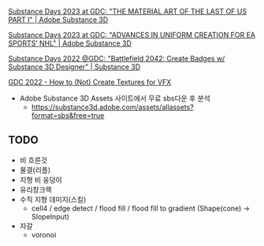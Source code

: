 [Substance Days 2023 at GDC: "THE MATERIAL ART OF THE LAST OF US PART I" | Adobe Substance 3D](https://youtu.be/DEuYcOWNV2k?si=1PvYpaNK1qCuOC7r)

[Substance Days 2023 at GDC: "ADVANCES IN UNIFORM CREATION FOR EA SPORTS’ NHL" | Adobe Substance 3D](https://youtu.be/y9Z5Ah0z4lg?si=hv15ArryMnIicOcN)

[Substance Days 2022 @GDC: "Battlefield 2042: Create Badges w/ Substance 3D Designer" | Substance 3D](https://youtu.be/sZcXjRQV3qk?si=CRXKVdXURF4G9tYz)

[GDC 2022 - How to (Not) Create Textures for VFX](https://youtu.be/KaNDezgsg4M?si=ujFlCalnMH7iXO-7)


- Adobe Substance 3D Assets 사이트에서 무료 sbs다운 후 분석
  - https://substance3d.adobe.com/assets/allassets?format=sbs&free=true



## TODO

- 비 흐른것
- 물결(리플)
- 지형 비 웅덩이
- 유리창크랙
- 수직 지형 데미지(스킬)
  - cell4 / edge detect / flood fill / flood fill to gradient (Shape(cone) -> SlopeInput)
- 자갈
  - voronoi
